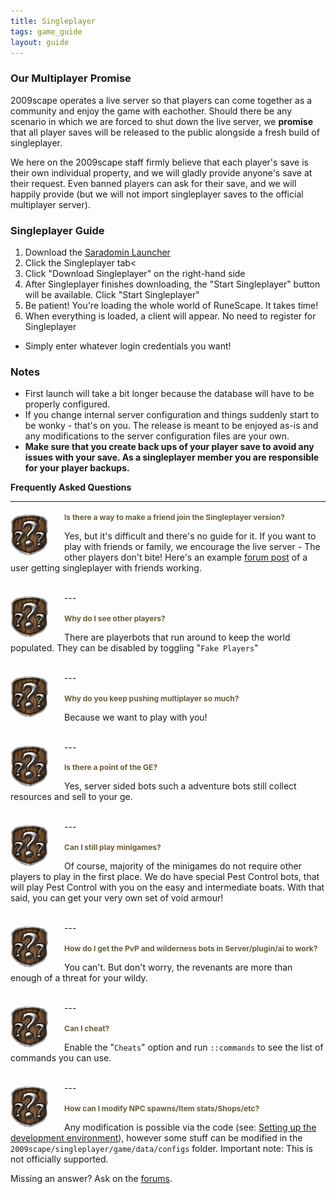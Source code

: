 ```yaml
---
title: Singleplayer
tags: game_guide
layout: guide
---
```


### Our Multiplayer Promise

2009scape operates a live server so that players can come together as a community and enjoy the game with eachother.
Should there be any scenario in which we are forced to shut down the live server, we **promise** that all player saves will be released to the public alongside a fresh build of singleplayer.

We here on the 2009scape staff firmly believe that each player's save is their own individual property, and we will gladly provide anyone's save at their request.
Even banned players can ask for their save, and we will happily provide (but we will not import singleplayer saves to the official multiplayer server).

### Singleplayer Guide

1. Download the [Saradomin Launcher](./play.html)
2. Click the Singleplayer tab<
3. Click "Download Singleplayer" on the right-hand side
4. After Singleplayer finishes downloading, the "Start Singleplayer" button will be available. Click "Start Singleplayer"
5. Be patient! You're loading the whole world of RuneScape. It takes time!
6. When everything is loaded, a client will appear. No need to register for Singleplayer
  - Simply enter whatever login credentials you want!

### Notes
- First launch will take a bit longer because the database will have to be properly configured.
- If you change internal server configuration and things suddenly start to be wonky - that's on you. The release is meant to be enjoyed as-is and any modifications to the server configuration files are your own.
- **Make sure that you create back ups of your player save to avoid any issues with your save. As a singleplayer member you are responsible for your player backups.**


**Frequently Asked Questions**

---

<img align="left" src="/site/2009scape-resources/img/icons/misc-faq.webp" style="margin: 5px 25px 0px 0px;" />
<h3 style="color:#675F39; font-size: 12px;">Is there a way to make a friend join the Singleplayer version?</h3>

Yes, but it's difficult and there's no guide for it.
If you want to play with friends or family, we encourage the live server - The other players don't bite!
Here's an example [forum post](https://forum.2009scape.org/viewtopic.php?t=77-singleplayer-connecting-over-lan) of a user getting singleplayer with friends working.

<br />
---

<img align="left" src="/site/2009scape-resources/img/icons/misc-faq.webp" style="margin: 5px 25px 0px 0px;" />
<h3 style="color:#675F39; font-size: 12px;">Why do I see other players?</h3>

There are playerbots that run around to keep the world populated.
They can be disabled by toggling "`Fake Players`"

<br />
---

<img align="left" src="/site/2009scape-resources/img/icons/misc-faq.webp" style="margin: 5px 25px 0px 0px;" />
<h3 style="color:#675F39; font-size: 12px;">Why do you keep pushing multiplayer so much?</h3>

Because we want to play with you!

<br />
---

<img align="left" src="/site/2009scape-resources/img/icons/misc-faq.webp" style="margin: 5px 25px 0px 0px;" />
<h3 style="color:#675F39; font-size: 12px;">Is there a point of the GE?</h3>

Yes, server sided bots such a adventure bots still collect resources and sell to your ge.

<br />
---

<img align="left" src="/site/2009scape-resources/img/icons/misc-faq.webp" style="margin: 5px 25px 0px 0px;" />
<h3 style="color:#675F39; font-size: 12px;">Can I still play minigames?</h3>

Of course, majority of the minigames do not require other players to play in the first place.
We do have special Pest Control bots, that will play Pest Control with you on the easy and intermediate boats.
With that said, you can get your very own set of void armour!

<br />
---

<img align="left" src="/site/2009scape-resources/img/icons/misc-faq.webp" style="margin: 5px 25px 0px 0px;" />
<h3 style="color:#675F39; font-size: 12px;">How do I get the PvP and wilderness bots in Server/plugin/ai to work?</h3>

You can't. But don't worry, the revenants are more than enough of a threat for your wildy.

<br />
--- 

<img align="left" src="/site/2009scape-resources/img/icons/misc-faq.webp" style="margin: 5px 25px 0px 0px;" />
<h3 style="color:#675F39; font-size: 12px;">Can I cheat?</h3>

Enable the "`Cheats`" option and run `::commands` to see the list of commands you can use.

<br />
---

<img align="left" src="/site/2009scape-resources/img/icons/misc-faq.webp" style="margin: 5px 25px 0px 0px;" />
<h3 style="color:#675F39; font-size: 12px;">How can I modify NPC spawns/Item stats/Shops/etc?</h3>

Any modification is possible via the code (see: [Setting up the development environment](https://gitlab.com/2009scape/2009scape)), however some stuff can be modified in the `2009scape/singleplayer/game/data/configs` folder.
Important note: This is not officially supported.

Missing an answer? Ask on the [forums](https://forum.2009scape.org/viewforum.php?f=8-support).